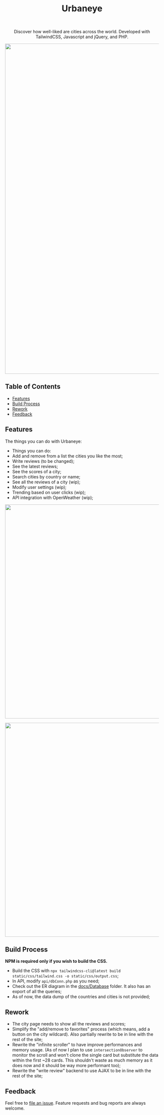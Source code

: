 <h1 align="center">Urbaneye</h1> <br>

<p align="center">
  Discover how well-liked are cities across the world. Developed with TailwindCSS, Javascript and jQuery, and PHP.
</p>

<p align="center">
  <img src = "https://i.imgur.com/4Nbmde6.png" width=1080>
</p>

## Table of Contents

- [Features](#features)
- [Build Process](#build-process)
- [Rework](#rework)
- [Feedback](#feedback)

## Features

The things you can do with Urbaneye:

* Things you can do:
* Add and remove from a list the cities you like the most;
* Write reviews (to be changed);
* See the latest reviews;
* See the scores of a city;
* Search cities by country or name;
* See all the reviews of a city (wip);
* Modify user settings (wip);
* Trending based on user clicks (wip);
* API integration with OpenWeather (wip);

<p align="center">
  <img src = "https://i.imgur.com/P4BHxea.png" width=700>
</p>

<p align="center">
  <img src = "https://i.imgur.com/E9eovNr.png" width=700>
</p>

## Build Process

**NPM is required only if you wish to build the CSS.**
- Build the CSS with `npx tailwindcss-cli@latest build static/css/tailwind.css -o static/css/output.css`;
- In API, modify `api/dbConn.php` as you need;
- Check out the ER diagram in the [docs/Database](https://github.com/c2oc/urbaneye/tree/master/docs/Database) folder. It also has an export of all the queries;
- As of now, the data dump of the countries and cities is not provided;

## Rework

- The city page needs to show all the reviews and scores;
- Simplify the "add/remove to favorites" process (which means, add a button on the city wildcard). Also partially rewrite to be in line with the rest of the site;
- Rewrite the "infinite scroller" to have improve performances and memory usage. (As of now I plan to use `intersectionObserver` to monitor the scroll and won't clone the single card but substitute the data within the first ~28 cards. This shouldn't waste as much memory as it does now and it should be way more performant too);
- Rewrite the "write review" backend to use AJAX to be in line with the rest of the site;

## Feedback

Feel free to [file an issue](https://github.com/c2oc/urbaneye/issues/new). Feature requests and bug reports are always welcome.
